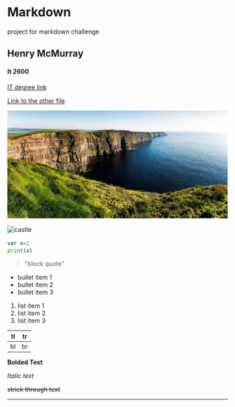 # Markdown
project for markdown challenge

## Henry McMurray
#### It 2600

[IT degree link](https://engineering.missouri.edu/academics/it/it-degrees/bs-it/)

[Link to the other file](linked.md)

![ireland](ireland.jpg)

![castle](https://en.wikipedia.org/wiki/File:Trim_Castle_6.jpg)

```python
var x=2
print(x)
```
>"block quote"

- bullet item 1
- bullet item 2
- bullet item 3


1. list item 1
2. list item 2
3. list item 3

| tl  |tr   |
|---|---|
| bl  |br   |

**Bolded Text**

*Italic text*

~~strick through text~~

---
